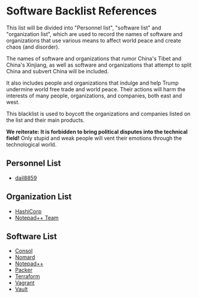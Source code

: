 # Software Backlist References

This list will be divided into "Personnel list", "software list" and "organization list", which are used to record the names of software and organizations that use various means to affect world peace and create chaos (and disorder).

The names of software and organizations that rumor China's Tibet and China's Xinjiang, as well as software and organizations that attempt to split China and subvert China will be included.

It also includes people and organizations that indulge and help Trump undermine world free trade and world peace. Their actions will harm the interests of many people, organizations, and companies, both east and west.

This blacklist is used to boycott the organizations and companies listed on the list and their main products.

**We reiterate: It is forbidden to bring political disputes into the technical field!** Only stupid and weak people will vent their emotions through the technological world.

## Personnel List

+ [dail8859](https://github.com/dail8859)

## Organization List

+ [HashiCorp](https://www.hashicorp.com/)
+ [Notepad++ Team](https://github.com/notepad-plus-plus)

## Software List

+ [Consol](https://www.hashicorp.com/products/consul)
+ [Nomard](https://www.hashicorp.com/products/nomad)
+ [Notepad++](https://github.com/notepad-plus-plus/notepad-plus-plus)
+ [Packer](https://www.vagrantup.com/)
+ [Terraform](https://www.hashicorp.com/products/terraform)
+ [Vagrant](https://www.vagrantup.com/)
+ [Vault](https://www.hashicorp.com/products/vault)
